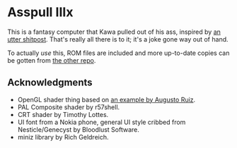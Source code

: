 # Asspull IIIx
This is a fantasy computer that Kawa pulled out of his ass, inspired by [an utter shitpost](http://helmet.kafuka.org/byuubackup/viewtopic.php@f=16&t=4792.html). That's really all there is to it; it's a joke gone way out of hand.

To actually *use* this, ROM files are included and more up-to-date copies can be gotten from [the other repo](https://github.com/Kawa-oneechan/Asspull3X-roms).

## Acknowledgments
* OpenGL shader thing based on [an example by Augusto Ruiz](https://github.com/AugustoRuiz/sdl2glsl).
* PAL Composite shader by r57shell.
* CRT shader by Timothy Lottes.
* UI font from a Nokia phone, general UI style cribbed from Nesticle/Genecyst by Bloodlust Software.
* miniz library by Rich Geldreich.
